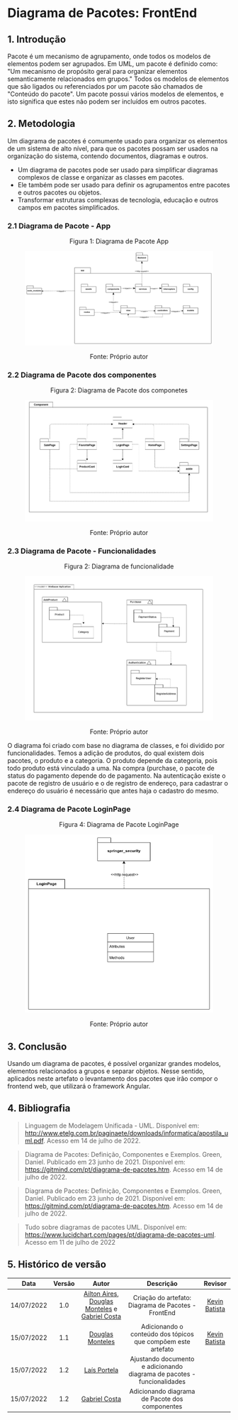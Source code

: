 # Diagrama de Pacotes: FrontEnd

## 1. Introdução
Pacote é um mecanismo de agrupamento, onde todos os modelos de elementos podem ser
agrupados. Em UML, um pacote é definido como: "Um mecanismo de propósito geral para organizar elementos semanticamente relacionados em grupos." Todos os modelos de elementos que são ligados ou referenciados por um pacote são chamados de "Conteúdo do pacote". Um pacote possui vários modelos de elementos, e isto significa que estes não podem ser incluídos em outros pacotes.

## 2. Metodologia
Um diagrama de pacotes é comumente usado para organizar os elementos de um sistema de alto nível, para que os pacotes possam ser usados ​​na organização do sistema, contendo documentos, diagramas e outros.

- Um diagrama de pacotes pode ser usado para simplificar diagramas complexos de classe e organizar as classes em pacotes.
- Ele também pode ser usado para definir os agrupamentos entre pacotes e outros pacotes ou objetos.
- Transformar estruturas complexas de tecnologia, educação e outros campos em pacotes simplificados.

### 2.1 Diagrama de Pacote - App

<figure>
  <figcaption style="text-align: center !important">
    Figura 1: Diagrama de Pacote App
  </figcaption>

  ![Diagrama de Pacote App](../img/Diagramas/diagrama_pacotes_app.png)

  <figcaption style="text-align: center !important">
    Fonte: Próprio autor
  </figcaption>
</figure>


### 2.2 Diagrama de Pacote dos componentes

<figure>
  <figcaption style="text-align: center !important">
    Figura 2: Diagrama de Pacote dos componetes
  </figcaption>

  ![Diagrama de Pacote dos Componentes](../img/Diagramas/Diagrama_de_pacote_componentes.png)

  <figcaption style="text-align: center !important">
    Fonte: Próprio autor
  </figcaption>
</figure>

### 2.3 Diagrama de Pacote - Funcionalidades

<figure>
  <figcaption style="text-align: center !important">
    Figura 2: Diagrama de funcionalidade
  </figcaption>

  ![Diagrama X](../img/Diagramas/diagrama-pacote-funcoes.png)

  <figcaption style="text-align: center !important">
    Fonte: Próprio autor
  </figcaption>
</figure>

O diagrama foi criado com base no diagrama de classes, e foi dividido por funcionalidades. Temos a adição de produtos, do qual existem dois pacotes, o produto e a categoria. O produto depende da categoria, pois todo produto está vinculado a uma. Na compra (purchase, o pacote de status do pagamento depende do de pagamento. Na autenticação existe o pacote de registro de usuário e o de registro de endereço, para cadastrar o endereço do usuário é necessário que antes haja o cadastro do mesmo.

### 2.4 Diagrama de Pacote LoginPage

<figure>
  <figcaption style="text-align: center !important">
    Figura 4: Diagrama de Pacote LoginPage
  </figcaption>

  ![Diagrama X](../img/Diagramas/diagrama_pacotes_login_page.png)

  <figcaption style="text-align: center !important">
    Fonte: Próprio autor
  </figcaption>
</figure>

## 3. Conclusão
Usando um diagrama de pacotes, é possível organizar grandes modelos, elementos relacionados a grupos e separar objetos. Nesse sentido, aplicados neste artefato o levantamento dos pacotes que irão compor o frontend web, que utilizará o framework Angular. 

## 4. Bibliografia

> Linguagem de Modelagem Unificada - UML. Disponível em: <http://www.etelg.com.br/paginaete/downloads/informatica/apostila_uml.pdf>. Acesso em 14 de julho de 2022.

> Diagrama de Pacotes: Definição, Componentes e Exemplos. Green, Daniel. Publicado em 23 junho de 2021. Disponível em: <https://gitmind.com/pt/diagrama-de-pacotes.htm>. Acesso em 14 de julho de 2022.

> Diagrama de Pacotes: Definição, Componentes e Exemplos. Green, Daniel. Publicado em 23 junho de 2021. Disponível em: <https://gitmind.com/pt/diagrama-de-pacotes.htm>. Acesso em 14 de julho de 2022.

>Tudo sobre diagramas de pacotes UML. Disponível em: <https://www.lucidchart.com/pages/pt/diagrama-de-pacotes-uml>. Acesso em 11 de julho de 2022

## 5. Histórico de versão
| Data | Versão | Autor | Descrição | Revisor |
| :-: | :-: | :-: | :-: | :-: |
| 14/07/2022 | 1.0 | [Ailton Aires](https://github.com/ailtonaires), [Douglas Monteles](https://github.com/DouglasMonteles) e [Gabriel Costa](https://github.com/GabrielCostaDeOliveira) | Criação do artefato: Diagrama de Pacotes - FrontEnd | [Kevin Batista](https://github.com/k3vin-batista) |
| 15/07/2022 | 1.1 | [Douglas Monteles](https://github.com/DouglasMonteles) | Adicionando o conteúdo dos tópicos que compõem este artefato  | [Kevin Batista](https://github.com/k3vin-batista) |
|15/07/2022|1.2| [Laís Portela](https://github.com/laispa)|Ajustando documento e adicionando diagrama de pacotes - funcionalidades| 
| 15/07/2022 | 1.2 | [Gabriel Costa](https://github.com/GabrielCostaDeOliveira) | Adicionando diagrama de Pacote dos componentes  | |
